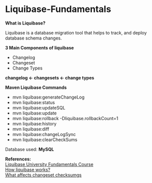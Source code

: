 # Liquibase-Fundamentals

**What is Liquibase?**

Liquibase is a database migration tool that helps to track, and deploy database schema changes.

**3 Main Components of liquibase**
- Changelog
- Changeset
- Change Types

**changelog  <-  changesets  <-  change types**

**Maven Liquibase Commands**
- mvn liquibase:generateChangeLog
- mvn liquibase:status
- mvn liquibase:updateSQL
- mvn liquibase:update
- mvn liquibase:rollback -Dliquibase.rollbackCount=1
- mvn liquibase:history
- mvn liquibase:diff
- mvn liquibase:changeLogSync
- mvn liquibase:clearCheckSums


Database used: **MySQL**


**References:** <br/>
[Liquibase University Fundamentals Course](https://learn.liquibase.com/catalog/info/id:125) <br/>
[How liquibase works?](https://www.liquibase.com/how-liquibase-works) <br/>
[What affects changeset checksumgs](https://www.liquibase.com/blog/what-affects-changeset-checksums/) <br/>

